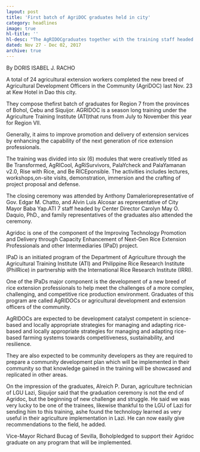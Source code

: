 ```yaml
---
layout: post
title: 'First batch of AgriDOC graduates held in city'
category: headlines
image: true
hl-title: ''
hl-desc: "The AgRIDOCgraduates together with the training staff headed by Dr. Carolyn May O. Daquio, their families together with Anthony R. Damalerio, representative of Gov. Edgar Chatto and Alvin Luis Alcosar of City Mayor Baba Yap"
dated: Nov 27 - Dec 02, 2017
archive: true
---
```


By DORIS ISABEL J. RACHO

A total of 24 agricultural extension workers completed the new breed of Agricultural Development Officers in the Community (AgriDOC) last Nov. 23 at Kew Hotel in Dao this city.

They compose thefirst batch of graduates for Region 7 from the provinces of Bohol, Cebu and Siquijor. 
AGRIDOC is a season long training under the Agriculture Training Institute (ATI)that runs from July to November this year for Region VII. 

Generally, it aims to improve promotion and delivery of extension services by enhancing the capability of the next generation of rice extension professionals.

The training was divided into six (6) modules that were creatively titled as Be Transformed, AgRICool, AgRiSurvivors, PalaYcheck and PalaYamanan v2.0, Rise with Rice, and Be RICEponsible. The activities includes lectures, workshops,on-site visits, demonstration, immersion and the crafting of project proposal and defense.

The closing ceremony was attended by Anthony Damaleriorepresentative of Gov. Edgar M. Chatto, and Alvin Luis Alcosar as representative of City Mayor Baba Yap.ATI 7 staff headed by Center Director Carolyn May O. Daquio, PhD., and family representatives of the graduates also attended the ceremony.

Agridoc is one of the component of the Improving Technology Promotion and Delivery through Capacity Enhancement of Next-Gen Rice Extension Professionals and other Intermediaries (IPaD) project. 

IPaD is an initiated program of the Department of Agriculture through the Agricultural Training Institute (ATI) and Philippine Rice Research Institute (PhilRice) in partnership with the International Rice Research Institute (IRRI). 

One of the IPaDs major component is the development of a new breed of rice extension professionals to help meet the challenges of a more complex, challenging, and competitive rice production environment. Graduates of this program are called AgRIDOCs or agricultural development and extension officers of the community. 

AgRIDOCs are expected to be development catalyst competent in science-based and locally appropriate strategies for managing and adapting rice-based and locally appropriate strategies for managing and adapting rice-based farming systems towards competitiveness, sustainability, and resilience. 

They are also expected to be community developers as they are required to prepare a community development plan which will be implemented in their community so that knowledge gained in the training will be showcased and replicated in other areas.

On the impression of the graduates, Alreich P. Duran, agriculture technician of LGU Lazi, Siquijor said that the graduation ceremony is not the end of Agridoc, but the beginning of new challenge and struggle. He said we was very lucky to be one of the trainees, likewise thankful to the LGU of Lazi for sending him to this training, ashe found the technology learned as very useful in their agriculture implementation in Lazi. He can now easily give recommendations to the field, he added.

Vice-Mayor Richard Bucag of Sevilla, Boholpledged to support their Agridoc graduate on any program that will be implemented. 